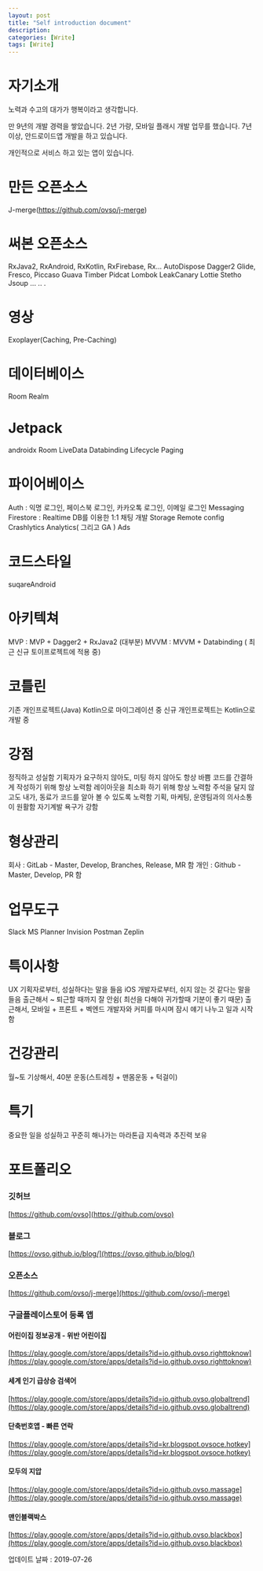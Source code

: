 ```yaml
---
layout: post
title: "Self introduction document"
description: 
categories: [Write]
tags: [Write]
---
```


# 자기소개

노력과 수고의 대가가 행복이라고 생각합니다.

만 9년의 개발 경력을 쌓았습니다.
2년 가량, 모바일 플래시 개발 업무를 했습니다. 
7년 이상, 안드로이드앱 개발을 하고 있습니다.

개인적으로 서비스 하고 있는 앱이 있습니다.

# 만든 오픈소스
J-merge(https://github.com/ovso/j-merge)



# 써본 오픈소스
RxJava2, RxAndroid, RxKotlin, RxFirebase, Rx...
AutoDispose
Dagger2
Glide, Fresco, Piccaso
Guava
Timber
Pidcat
Lombok
LeakCanary
Lottie
Stetho
Jsoup
...
..
.

# 영상
Exoplayer(Caching, Pre-Caching)



# 데이터베이스
Room
Realm



# Jetpack
androidx
Room
LiveData
Databinding
Lifecycle
Paging



# 파이어베이스
Auth : 익명 로그인, 페이스북 로그인, 카카오톡 로그인, 이메일 로그인
Messaging
Firestore : Realtime DB를 이용한 1:1 채팅 개발
Storage
Remote config
Crashlytics
Analytics( 그리고 GA )
Ads



# 코드스타일

suqareAndroid



# 아키텍쳐
MVP : MVP + Dagger2 + RxJava2 (대부분)
MVVM : MVVM + Databinding ( 최근 신규 토이프로젝트에 적용 중)



# 코틀린
기존 개인프로젝트(Java) Kotlin으로 마이그레이션 중
신규 개인프로젝트는 Kotlin으로 개발 중



# 강점
정직하고 성실함
기획자가 요구하지 않아도, 미팅 하지 않아도 항상 바쁨
코드를 간결하게 작성하기 위해 항상 노력함
레이아웃을 최소화 하기 위해 항상 노력함
주석을 달지 않고도 내가, 동료가 코드를 알아 볼 수 있도록 노력함
기획, 마케팅, 운영팀과의 의사소통이 원활함
자기계발 욕구가 강함



# 형상관리
회사 : GitLab - Master, Develop, Branches, Release, MR 함
개인 : Github - Master, Develop, PR 함



# 업무도구
Slack
MS Planner
Invision
Postman
Zeplin



# 특이사항
UX 기획자로부터, 성실하다는 말을 들음
iOS 개발자로부터, 쉬지 않는 것 같다는 말을 들음
출근해서 ~ 퇴근할 때까지 잘 안쉼( 최선을 다해야 귀가할때 기분이 좋기 때문)
출근해서, 모바일 + 프론트 + 벡엔드 개발자와 커피를 마시며 잠시 얘기 나누고 일과 시작함



# 건강관리

월~토 기상해서, 40분 운동(스트레칭 + 맨몸운동 + 턱걸이)



# 특기

중요한 일을 성실하고 꾸준히 해나가는 마라톤급 지속력과 추진력 보유



# 포트폴리오

### 깃허브

[https://github.com/ovso](https://github.com/ovso)

### 블로그

[https://ovso.github.io/blog/](https://ovso.github.io/blog/)

### 오픈소스

[https://github.com/ovso/j-merge](https://github.com/ovso/j-merge)

### 구글플레이스토어 등록 앱

#### 어린이집 정보공개 - 위반 어린이집

[https://play.google.com/store/apps/details?id=io.github.ovso.righttoknow](https://play.google.com/store/apps/details?id=io.github.ovso.righttoknow)

#### 세계 인기 급상승 검색어

[https://play.google.com/store/apps/details?id=io.github.ovso.globaltrend](https://play.google.com/store/apps/details?id=io.github.ovso.globaltrend)

#### 단축번호앱 - 빠른 연락

[https://play.google.com/store/apps/details?id=kr.blogspot.ovsoce.hotkey](https://play.google.com/store/apps/details?id=kr.blogspot.ovsoce.hotkey)

#### 모두의 지압

[https://play.google.com/store/apps/details?id=io.github.ovso.massage](https://play.google.com/store/apps/details?id=io.github.ovso.massage)

#### 맨인블랙박스

[https://play.google.com/store/apps/details?id=io.github.ovso.blackbox](https://play.google.com/store/apps/details?id=io.github.ovso.blackbox)



업데이트 날짜 : 2019-07-26